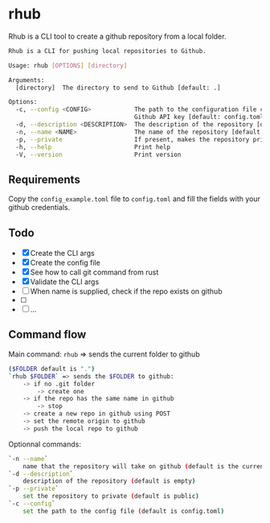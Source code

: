 # rhub

Rhub is a CLI tool to create a github repository from a local folder.

```bash
Rhub is a CLI for pushing local repositories to Github.

Usage: rhub [OPTIONS] [directory]

Arguments:
  [directory]  The directory to send to Github [default: .]

Options:
  -c, --config <CONFIG>            The path to the configuration file containing the
                                   Github API key [default: config.toml]
  -d, --description <DESCRIPTION>  The description of the repository [default: ]
  -n, --name <NAME>                The name of the repository [default: " "]
  -p, --private                    If present, makes the repository private
  -h, --help                       Print help
  -V, --version                    Print version
```

## Requirements

Copy the `config_example.toml` file to `config.toml` and fill the fields with your github credentials.

## Todo

- [x] Create the CLI args
- [x] Create the config file
- [x] See how to call git command from rust
- [x] Validate the CLI args
- [ ] When name is supplied, check if the repo exists on github
- [ ]
- [ ] ...

## Command flow

Main command: `rhub` => sends the current folder to github

```bash
($FOLDER default is ".")
`rhub $FOLDER` => sends the $FOLDER to github:
    -> if no .git folder
        -> create one
    -> if the repo has the same name in github
        -> stop
    -> create a new repo in github using POST
    -> set the remote origin to github
    -> push the local repo to github
```

Optionnal commands:

```bash
`-n --name`
    name that the repository will take on github (default is the current folder name)
`-d --description`
    description of the repository (default is empty)
`-p --private`
    set the repository to private (default is public)
`-c --config`
    set the path to the config file (default is config.toml)
```
